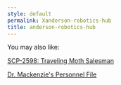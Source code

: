 ```yaml
---
style: default
permalink: Xanderson-robotics-hub
title: anderson-robotics-hub
---
```

You may also like:

[SCP-2598: Traveling Moth Salesman](http://scp-wiki.net/scp-2598)

[Dr. Mackenzie's Personnel File](http://scp-wiki.net/dr-mackenzie)
